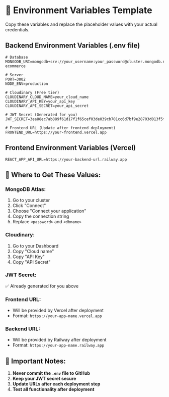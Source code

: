 # 🔐 Environment Variables Template

Copy these variables and replace the placeholder values with your actual credentials.

## Backend Environment Variables (.env file)

```env
# Database
MONGODB_URI=mongodb+srv://your_username:your_password@cluster.mongodb.net/luxury-ecommerce

# Server
PORT=3002
NODE_ENV=production

# Cloudinary (Free tier)
CLOUDINARY_CLOUD_NAME=your_cloud_name
CLOUDINARY_API_KEY=your_api_key
CLOUDINARY_API_SECRET=your_api_secret

# JWT Secret (Generated for you)
JWT_SECRET=3ea88ec7ab889f61d17f1f65cef03de039cb701cc6d7bf9e28703d013f5f544f0b742ebbb4f2b217538f0958ded760193dbe02805a304a2a30abfdcbddda24b0

# Frontend URL (Update after frontend deployment)
FRONTEND_URL=https://your-frontend.vercel.app
```

## Frontend Environment Variables (Vercel)

```
REACT_APP_API_URL=https://your-backend-url.railway.app
```

## 🔑 Where to Get These Values:

### MongoDB Atlas:
1. Go to your cluster
2. Click "Connect"
3. Choose "Connect your application"
4. Copy the connection string
5. Replace `<password>` and `<dbname>`

### Cloudinary:
1. Go to your Dashboard
2. Copy "Cloud name"
3. Copy "API Key"
4. Copy "API Secret"

### JWT Secret:
✅ Already generated for you above

### Frontend URL:
- Will be provided by Vercel after deployment
- Format: `https://your-app-name.vercel.app`

### Backend URL:
- Will be provided by Railway after deployment
- Format: `https://your-app-name.railway.app`

## 📝 Important Notes:

1. **Never commit the `.env` file to GitHub**
2. **Keep your JWT secret secure**
3. **Update URLs after each deployment step**
4. **Test all functionality after deployment** 